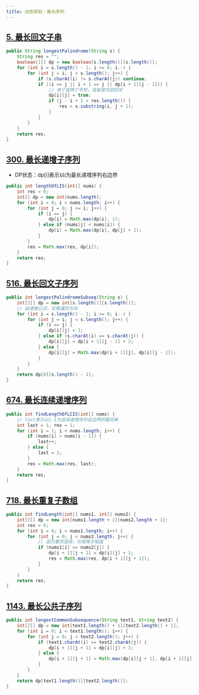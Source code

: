 ```yaml
---
title: 动态规划：最长序列
---
```


## [5. 最长回文子串](https://leetcode-cn.com/problems/longest-palindromic-substring/)

```java
public String longestPalindrome(String s) {
    String res = "";
    boolean[][] dp = new boolean[s.length()][s.length()];
    for (int i = s.length() - 1; i >= 0; i--) {
        for (int j = i; j < s.length(); j++) {
            if (s.charAt(i) != s.charAt(j)) continue;
            if ((i == j || i + 1 == j || dp[i + 1][j - 1])) {
                // 单个或两个字符，或者是内部回文
                dp[i][j] = true;
                if (j - i + 1 > res.length()) {
                    res = s.substring(i, j + 1);
                }
            }
        }
    }
    return res;
}
```

## [300. 最长递增子序列](https://leetcode-cn.com/problems/longest-increasing-subsequence/)

- DP状态：dp[i]表示以i为最长递增序列右边界

```java
public int lengthOfLIS(int[] nums) {
    int res = 0;
    int[] dp = new int[nums.length];
    for (int i = 0; i < nums.length; i++) {
        for (int j = 0; j <= i; j++) {
            if (i == j) {
                dp[i] = Math.max(dp[i], 1);
            } else if (nums[j] < nums[i]) {
                dp[i] = Math.max(dp[i], dp[j] + 1);
            }
        }
        res = Math.max(res, dp[i]);
    }
    return res;
}
```

## [516. 最长回文子序列](https://leetcode-cn.com/problems/longest-palindromic-subsequence/)

```java
public int longestPalindromeSubseq(String s) {
    int[][] dp = new int[s.length()][s.length()];
    // 由递推公式，反推遍历方向
    for (int i = s.length() - 1; i >= 0; i--) {
        for (int j = i; j < s.length(); j++) {
            if (i == j) {
                dp[i][j] = 1;
            } else if (s.charAt(i) == s.charAt(j)) {
                dp[i][j] = dp[i + 1][j - 1] + 2;
            } else {
                dp[i][j] = Math.max(dp[i + 1][j], dp[i][j - 1]);
            }
        }
    }
    return dp[0][s.length() - 1];
}
```

## [674. 最长连续递增序列](https://leetcode-cn.com/problems/longest-continuous-increasing-subsequence/)

```java
public int findLengthOfLCIS(int[] nums) {
    // last表示以i-1为连续递增序列右边界的最优解
    int last = 1, res = 1;
    for (int i = 1; i < nums.length; i++) {
        if (nums[i] > nums[i - 1]) {
            last++;
        } else {
            last = 1;
        }
        res = Math.max(res, last);
    }
    return res;
}
```

## [718. 最长重复子数组](https://leetcode-cn.com/problems/maximum-length-of-repeated-subarray/)

```java
public int findLength(int[] nums1, int[] nums2) {
    int[][] dp = new int[nums1.length + 1][nums2.length + 1];
    int res = 0;
    for (int i = 0; i < nums1.length; i++) {
        for (int j = 0; j < nums2.length; j++) {
            // 因为要求连续，仅相等才赋值
            if (nums1[i] == nums2[j]) {
                dp[i + 1][j + 1] = dp[i][j] + 1;
                res = Math.max(res, dp[i + 1][j + 1]);
            }
        }
    }
    return res;
}
```

## [1143. 最长公共子序列](https://leetcode-cn.com/problems/longest-common-subsequence/)

```java
public int longestCommonSubsequence(String text1, String text2) {
    int[][] dp = new int[text1.length() + 1][text2.length() + 1];
    for (int i = 0; i < text1.length(); i++) {
        for (int j = 0; j < text2.length(); j++) {
            if (text1.charAt(i) == text2.charAt(j)) {
                dp[i + 1][j + 1] = dp[i][j] + 1;
            } else {
                dp[i + 1][j + 1] = Math.max(dp[i][j + 1], dp[i + 1][j]);
            }
        }
    }
    return dp[text1.length()][text2.length()];
}
```
